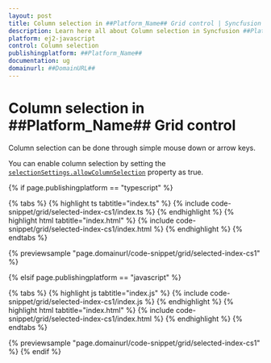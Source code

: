 ```yaml
---
layout: post
title: Column selection in ##Platform_Name## Grid control | Syncfusion
description: Learn here all about Column selection in Syncfusion ##Platform_Name## Grid control of Syncfusion Essential JS 2 and more.
platform: ej2-javascript
control: Column selection 
publishingplatform: ##Platform_Name##
documentation: ug
domainurl: ##DomainURL##
---
```


# Column selection in ##Platform_Name## Grid control

Column selection can be done through simple mouse down or arrow keys.

You can enable column selection by setting the [`selectionSettings.allowColumnSelection`](../../api/grid/selectionSettings/#allowcolumnselection) property as true.

{% if page.publishingplatform == "typescript" %}

 {% tabs %}
{% highlight ts tabtitle="index.ts" %}
{% include code-snippet/grid/selected-index-cs1/index.ts %}
{% endhighlight %}
{% highlight html tabtitle="index.html" %}
{% include code-snippet/grid/selected-index-cs1/index.html %}
{% endhighlight %}
{% endtabs %}
        
{% previewsample "page.domainurl/code-snippet/grid/selected-index-cs1" %}

{% elsif page.publishingplatform == "javascript" %}

{% tabs %}
{% highlight js tabtitle="index.js" %}
{% include code-snippet/grid/selected-index-cs1/index.js %}
{% endhighlight %}
{% highlight html tabtitle="index.html" %}
{% include code-snippet/grid/selected-index-cs1/index.html %}
{% endhighlight %}
{% endtabs %}

{% previewsample "page.domainurl/code-snippet/grid/selected-index-cs1" %}
{% endif %}